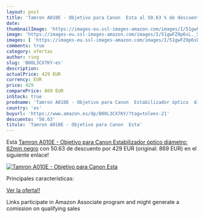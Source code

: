 ```yaml
---
layout: post
title: 'Tamron A010E - Objetivo para Canon  Esta al 50.63 % de descuento'
date: 
thumbnailImage: 'https://images-eu.ssl-images-amazon.com/images/I/51gwFZ9p6sL._SL200_.jpg'
image: 'https://images-eu.ssl-images-amazon.com/images/I/51gwFZ9p6sL._SL200_.jpg'
images: [ 'https://images-eu.ssl-images-amazon.com/images/I/51gwFZ9p6sL._SL200_.jpg' ]
comments: true
category: ofertas
author: ring
slug: 'B00L3CX7KY-es'
description:
actualPrice: 429 EUR
currency: EUR
price: 429
comparePrice: 869 EUR
inStock: true
prodname: 'Tamron A010E - Objetivo para Canon  Estabilizador óptico  diámetro: 62mm   negro'
country: 'es'
buyurl: 'https://www.amazon.es/dp/B00L3CX7KY/?tag=tolees-21'
descuento: '50.63'
titulo: 'Tamron A010E - Objetivo para Canon  Esta'
---
```


Está [Tamron A010E - Objetivo para Canon  Estabilizador óptico  diámetro: 62mm   negro](https://www.amazon.es/dp/B00L3CX7KY/?tag=tolees-21) con 50.63 de descuento por 429 EUR (original: 869 EUR) en el siguiente enlace!

[![Tamron A010E - Objetivo para Canon  Esta](https://images-eu.ssl-images-amazon.com/images/I/51gwFZ9p6sL._SL200_.jpg)](https://www.amazon.es/dp/B00L3CX7KY/?tag=tolees-21)

Principales características:


[Ver la oferta!!](https://www.amazon.es/dp/B00L3CX7KY/?tag=tolees-21)

Links participate in Amazon Associate program and might generate a comission on qualifying sales


